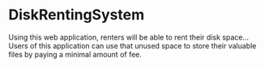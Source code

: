 # DiskRentingSystem

Using this web application, renters will be able to rent their disk space... Users of this application can use that unused space to store their valuable files by paying a minimal amount of fee. 
